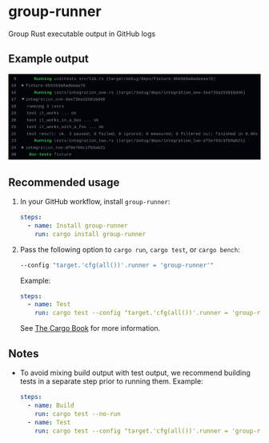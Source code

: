 # group-runner

Group Rust executable output in GitHub logs

## Example output

<img src="etc/screenshot.png">

## Recommended usage

1. In your GitHub workflow, install `group-runner`:

   ```yaml
   steps:
     - name: Install group-runner
       run: cargo install group-runner
   ```

2. Pass the following option to `cargo run`, `cargo test`, or `cargo bench`:
   ```sh
   --config "target.'cfg(all())'.runner = 'group-runner'"
   ```
   Example:
   ```yaml
   steps:
     - name: Test
       run: cargo test --config "target.'cfg(all())'.runner = 'group-runner'"
   ```
   See [The Cargo Book] for more information.

## Notes

- To avoid mixing build output with test output, we recommend building tests in a separate step prior to running them. Example:

  ```yaml
  steps:
    - name: Build
      run: cargo test --no-run
    - name: Test
      run: cargo test --config "target.'cfg(all())'.runner = 'group-runner'"
  ```

[The Cargo Book]: https://doc.rust-lang.org/cargo/reference/config.html#targettriplerunner

